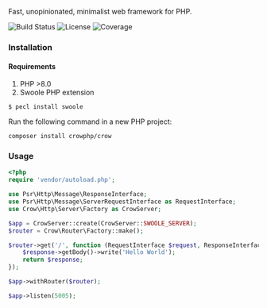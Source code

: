 Fast, unopinionated, minimalist web framework for PHP.

![Build Status](https://github.com/crowphp/crow/workflows/build/badge.svg)
![License](https://img.shields.io/github/license/crowphp/crow)
![Coverage](https://img.shields.io/endpoint?url=https%3A%2F%2Fraw.githubusercontent.com%2Fcrowphp%2Fbadger%2Fmaster%2Fcoverage%2Fmaster.json)

### Installation

#### Requirements

1. PHP >8.0
2. Swoole PHP extension

```
$ pecl install swoole
```

Run the following command in a new PHP project:

```
composer install crowphp/crow
```

### Usage

```php
<?php
require 'vendor/autoload.php';

use Psr\Http\Message\ResponseInterface;
use Psr\Http\Message\ServerRequestInterface as RequestInterface;
use Crow\Http\Server\Factory as CrowServer;

$app = CrowServer::create(CrowServer::SWOOLE_SERVER);
$router = Crow\Router\Factory::make();

$router->get('/', function (RequestInterface $request, ResponseInterface $response) {
    $response->getBody()->write('Hello World');
    return $response;
});

$app->withRouter($router);

$app->listen(5005);
```
